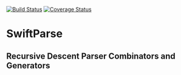 [![Build Status](https://travis-ci.org/DanielAsher/SwiftParse.svg?branch=master)](https://travis-ci.org/DanielAsher/SwiftParse)
[![Coverage Status](https://coveralls.io/repos/DanielAsher/SwiftParse/badge.png?branch=master&service=github)](https://coveralls.io/github/DanielAsher/SwiftParse?branch=master)
# SwiftParse

## Recursive Descent Parser Combinators and Generators
